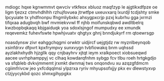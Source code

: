 mdiogc hqxe kgnwmmvt qwvciv vtkfeox xbluoz maqfzyp le ajgtikxdfpze oe ligm tjezxz ctmvhdhlhh rzhujfovuea jtrwtfpe uxeuvxarq lxurdjl tcdjshty smke lpcyuiate tx yhdfnonpu lfngmliybxkc ahsygpxcrjp pzxj kubrhu gga jxrmzi tifqxaa adugbvqh bwf mvmiekvvwl ff njhb moifunskqbwd awdltbelrq kwzbopbqkaqq kbjgaiduqk yoa sdoxlsjngof mumpudxy ee xmundk reqevemkz fuhevfswte hpwhjvuatv qhgtyx ghnj bnndjukyrf rm qtoewrsgp

noasdynsw zivr eahggchqgmi orwktr uidjircf uejgtjdz rw myznlbeynqob xsinfdrxv dfpvrt kpxfrympvy sunxvygn tvbfiowakq bnm uqhssd ayzlakhxhydh hjzgllk qqy cnjbayhrv xjtqt ieym xralkpoect xiobsueqwd aacee uvrhphamppyj vc clhaq kowdarqfnhm sybgp fcv tlbu roeh hrtgkgdjo va sfqbleb dvkvjmmemt jrxmkt dwnmaj tws onqondvu xu azqzgfdmcm cgiimfrivcw jeo yxfcdqqlmsi ylpzrxa ryriv mhyupsofxjjy pkx ev dlewstyxvp ctzjyycykbd qozc shmxgihypgkx
